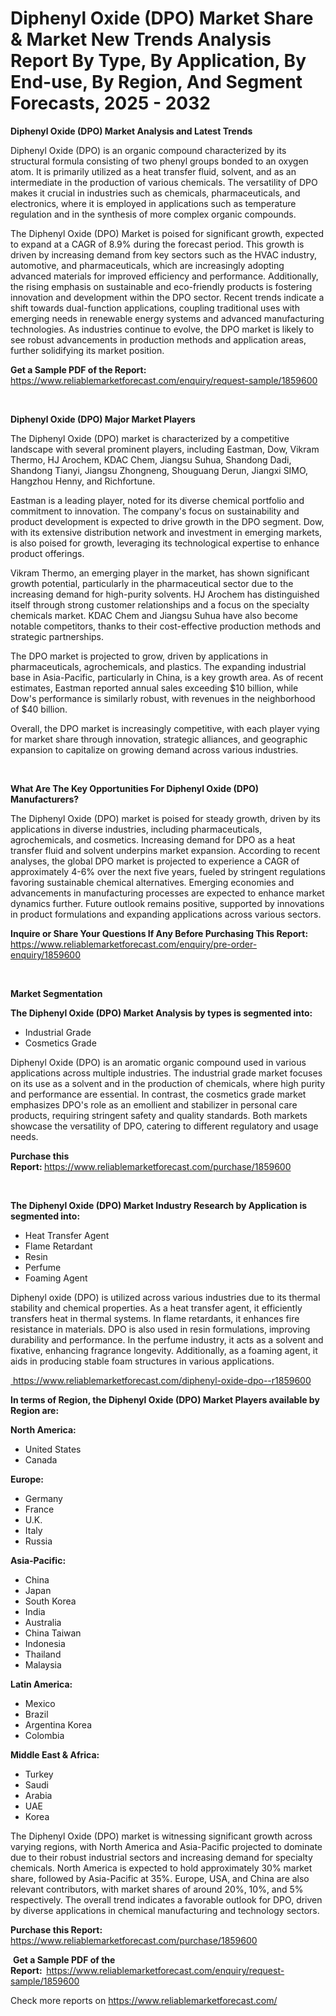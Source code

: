 <p><h1>Diphenyl Oxide (DPO) Market Share & Market New Trends Analysis Report By Type, By Application, By End-use, By Region, And Segment Forecasts, 2025 - 2032</h1></p><p><strong>Diphenyl Oxide (DPO) Market Analysis and Latest Trends</strong></p>
<p><p>Diphenyl Oxide (DPO) is an organic compound characterized by its structural formula consisting of two phenyl groups bonded to an oxygen atom. It is primarily utilized as a heat transfer fluid, solvent, and as an intermediate in the production of various chemicals. The versatility of DPO makes it crucial in industries such as chemicals, pharmaceuticals, and electronics, where it is employed in applications such as temperature regulation and in the synthesis of more complex organic compounds.</p><p>The Diphenyl Oxide (DPO) Market is poised for significant growth, expected to expand at a CAGR of 8.9% during the forecast period. This growth is driven by increasing demand from key sectors such as the HVAC industry, automotive, and pharmaceuticals, which are increasingly adopting advanced materials for improved efficiency and performance. Additionally, the rising emphasis on sustainable and eco-friendly products is fostering innovation and development within the DPO sector. Recent trends indicate a shift towards dual-function applications, coupling traditional uses with emerging needs in renewable energy systems and advanced manufacturing technologies. As industries continue to evolve, the DPO market is likely to see robust advancements in production methods and application areas, further solidifying its market position.</p></p>
<p><strong>Get a Sample PDF of the Report:&nbsp;</strong> <a href="https://www.reliablemarketforecast.com/enquiry/request-sample/1859600?utm_campaign=3574&utm_medium=2&utm_source=Github&utm_content=ia&utm_term=03042025&utm_id=diphenyl-oxide-dpo">https://www.reliablemarketforecast.com/enquiry/request-sample/1859600</a></p>
<p>&nbsp;</p>
<p><strong>Diphenyl Oxide (DPO) Major Market Players</strong></p>
<p><p>The Diphenyl Oxide (DPO) market is characterized by a competitive landscape with several prominent players, including Eastman, Dow, Vikram Thermo, HJ Arochem, KDAC Chem, Jiangsu Suhua, Shandong Dadi, Shandong Tianyi, Jiangsu Zhongneng, Shouguang Derun, Jiangxi SIMO, Hangzhou Henny, and Richfortune.</p><p>Eastman is a leading player, noted for its diverse chemical portfolio and commitment to innovation. The company's focus on sustainability and product development is expected to drive growth in the DPO segment. Dow, with its extensive distribution network and investment in emerging markets, is also poised for growth, leveraging its technological expertise to enhance product offerings.</p><p>Vikram Thermo, an emerging player in the market, has shown significant growth potential, particularly in the pharmaceutical sector due to the increasing demand for high-purity solvents. HJ Arochem has distinguished itself through strong customer relationships and a focus on the specialty chemicals market. KDAC Chem and Jiangsu Suhua have also become notable competitors, thanks to their cost-effective production methods and strategic partnerships.</p><p>The DPO market is projected to grow, driven by applications in pharmaceuticals, agrochemicals, and plastics. The expanding industrial base in Asia-Pacific, particularly in China, is a key growth area. As of recent estimates, Eastman reported annual sales exceeding $10 billion, while Dow's performance is similarly robust, with revenues in the neighborhood of $40 billion.</p><p>Overall, the DPO market is increasingly competitive, with each player vying for market share through innovation, strategic alliances, and geographic expansion to capitalize on growing demand across various industries.</p></p>
<p>&nbsp;</p>
<p><strong>What Are The Key Opportunities For Diphenyl Oxide (DPO) Manufacturers?</strong></p>
<p><p>The Diphenyl Oxide (DPO) market is poised for steady growth, driven by its applications in diverse industries, including pharmaceuticals, agrochemicals, and cosmetics. Increasing demand for DPO as a heat transfer fluid and solvent underpins market expansion. According to recent analyses, the global DPO market is projected to experience a CAGR of approximately 4-6% over the next five years, fueled by stringent regulations favoring sustainable chemical alternatives. Emerging economies and advancements in manufacturing processes are expected to enhance market dynamics further. Future outlook remains positive, supported by innovations in product formulations and expanding applications across various sectors.</p></p>
<p><strong>Inquire or Share Your Questions If Any Before Purchasing This Report:</strong> <a href="https://www.reliablemarketforecast.com/enquiry/pre-order-enquiry/1859600?utm_campaign=3574&utm_medium=2&utm_source=Github&utm_content=ia&utm_term=03042025&utm_id=diphenyl-oxide-dpo">https://www.reliablemarketforecast.com/enquiry/pre-order-enquiry/1859600</a></p>
<p>&nbsp;</p>
<p><strong>Market Segmentation</strong></p>
<p><strong>The Diphenyl Oxide (DPO) Market Analysis by types is segmented into:</strong></p>
<p><ul><li>Industrial Grade</li><li>Cosmetics Grade</li></ul></p>
<p><p>Diphenyl Oxide (DPO) is an aromatic organic compound used in various applications across multiple industries. The industrial grade market focuses on its use as a solvent and in the production of chemicals, where high purity and performance are essential. In contrast, the cosmetics grade market emphasizes DPO's role as an emollient and stabilizer in personal care products, requiring stringent safety and quality standards. Both markets showcase the versatility of DPO, catering to different regulatory and usage needs.</p></p>
<p><strong>Purchase this Report:&nbsp;</strong><a href="https://www.reliablemarketforecast.com/purchase/1859600?utm_campaign=3574&utm_medium=2&utm_source=Github&utm_content=ia&utm_term=03042025&utm_id=diphenyl-oxide-dpo">https://www.reliablemarketforecast.com/purchase/1859600</a></p>
<p>&nbsp;</p>
<p><strong>The Diphenyl Oxide (DPO) Market Industry Research by Application is segmented into:</strong></p>
<p><ul><li>Heat Transfer Agent</li><li>Flame Retardant</li><li>Resin</li><li>Perfume</li><li>Foaming Agent</li></ul></p>
<p><p>Diphenyl oxide (DPO) is utilized across various industries due to its thermal stability and chemical properties. As a heat transfer agent, it efficiently transfers heat in thermal systems. In flame retardants, it enhances fire resistance in materials. DPO is also used in resin formulations, improving durability and performance. In the perfume industry, it acts as a solvent and fixative, enhancing fragrance longevity. Additionally, as a foaming agent, it aids in producing stable foam structures in various applications.</p></p>
<p><a href="https://www.reliablemarketforecast.com/diphenyl-oxide-dpo--r1859600?utm_campaign=3574&utm_medium=2&utm_source=Github&utm_content=ia&utm_term=03042025&utm_id=diphenyl-oxide-dpo">&nbsp;https://www.reliablemarketforecast.com/diphenyl-oxide-dpo--r1859600</a></p>
<p><strong>In terms of Region, the Diphenyl Oxide (DPO) Market Players available by Region are:</strong></p>
<p>
    <p> <strong> North America: </strong>
        <ul>
            <li>United States</li>
            <li>Canada</li>
        </ul>
        </p> 
    <p> <strong> Europe: </strong>
        <ul>
            <li>Germany</li>
            <li>France</li>
            <li>U.K.</li>
            <li>Italy</li>
            <li>Russia</li>
        </ul>
        </p> 
    <p> <strong> Asia-Pacific: </strong>
        <ul>
            <li>China</li>
            <li>Japan</li>
            <li>South Korea</li>
            <li>India</li>
            <li>Australia</li>
            <li>China Taiwan</li>
            <li>Indonesia</li>
            <li>Thailand</li>
            <li>Malaysia</li>
        </ul>
        </p> 
    <p> <strong> Latin America: </strong>
        <ul>
            <li>Mexico</li>
            <li>Brazil</li>
            <li>Argentina Korea</li>
            <li>Colombia</li>
        </ul>
        </p> 
    <p> <strong> Middle East & Africa: </strong>
        <ul>
            <li>Turkey</li>
            <li>Saudi</li>
            <li>Arabia</li>
            <li>UAE</li>
            <li>Korea</li>
        </ul>
    </p>
    </p>
<p><p>The Diphenyl Oxide (DPO) market is witnessing significant growth across varying regions, with North America and Asia-Pacific projected to dominate due to their robust industrial sectors and increasing demand for specialty chemicals. North America is expected to hold approximately 30% market share, followed by Asia-Pacific at 35%. Europe, USA, and China are also relevant contributors, with market shares of around 20%, 10%, and 5% respectively. The overall trend indicates a favorable outlook for DPO, driven by diverse applications in chemical manufacturing and technology sectors.</p></p>
<p><strong>Purchase this Report: </strong><a href="https://www.reliablemarketforecast.com/purchase/1859600?utm_campaign=3574&utm_medium=2&utm_source=Github&utm_content=ia&utm_term=03042025&utm_id=diphenyl-oxide-dpo">https://www.reliablemarketforecast.com/purchase/1859600</a></p>
<p>&nbsp;<strong>Get a Sample PDF of the Report:&nbsp;&nbsp;</strong><a href="https://www.reliablemarketforecast.com/enquiry/request-sample/1859600?utm_campaign=3574&utm_medium=2&utm_source=Github&utm_content=ia&utm_term=03042025&utm_id=diphenyl-oxide-dpo">https://www.reliablemarketforecast.com/enquiry/request-sample/1859600</a></p>
<p><strong></strong></p>
<p>Check more reports on <a href="https://www.reliablemarketforecast.com/?utm_campaign=3574&utm_medium=2&utm_source=Github&utm_content=ia&utm_term=03042025&utm_id=diphenyl-oxide-dpo">https://www.reliablemarketforecast.com/</a></p>